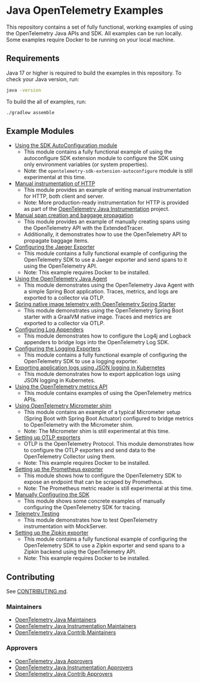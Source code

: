 # Java OpenTelemetry Examples

This repository contains a set of fully functional, working examples of using the
OpenTelemetry Java APIs and SDK. All examples can be run locally. Some
examples require Docker to be running on your local machine.

## Requirements

Java 17 or higher is required to build the examples in this repository.
To check your Java version, run:

```bash
java -version
```

To build the all of examples, run:

```bash
./gradlew assemble
```

## Example Modules

- [Using the SDK AutoConfiguration module](autoconfigure)
    - This module contains a fully functional example of using the autoconfigure
      SDK extension module to configure the SDK using only environment
      variables (or system properties).
    - Note: the `opentelemetry-sdk-extension-autoconfigure` module is still
      experimental at this time.
- [Manual instrumentation of HTTP](http)
    - This module provides an example of writing manual instrumentation for
      HTTP, both client and server.
    - Note: More production-ready instrumentation for HTTP is provided as part
      of the [OpenTelemetry Java Instrumentation](https://github.com/open-telemetry/opentelemetry-java-instrumentation)
      project.
- [Manual span creation and baggage propagation](manual-tracing)
    - This module provides an example of manually creating spans using the
      OpenTelemetry API with the ExtendedTracer.
    - Additionally, it demonstrates how to use the OpenTelemetry API to
      propagate baggage items.
- [Configuring the Jaeger Exporter](jaeger)
    - This module contains a fully functional example of configuring the
      OpenTelemetry SDK to use a Jaeger exporter and send spans to it
      using the OpenTelemetry API.
    - Note: This example requires Docker to be installed.
- [Using the OpenTelemetry Java Agent](javaagent)
    - This module demonstrates using the OpenTelemetry Java Agent with a simple
      Spring Boot application. Traces, metrics, and logs are exported to a
      collector via OTLP.
- [Spring native image telemetry with OpenTelemetry Spring Starter](spring-native)
    - This module demonstrates using the OpenTelemetry Spring Boot starter with a
      GraalVM native image. Traces and metrics are exported to a collector via OTLP.
- [Configuring Log Appenders](log-appender)
    - This module demonstrates how to configure the Log4j and Logback appenders to
      bridge logs into the OpenTelemetry Log SDK.
- [Configuring the Logging Exporters](logging)
    - This module contains a fully functional example of configuring the
      OpenTelemetry SDK to use a logging exporter.
- [Exporting application logs using JSON logging in Kubernetes](logging-k8s-stdout-otlp-json)
    - This module demonstrates how to export application logs using JSON logging
      in Kubernetes.
- [Using the OpenTelemetry metrics API](metrics)
    - This module contains examples of using the OpenTelemetry metrics APIs.
- [Using OpenTelemetry Micrometer shim](micrometer-shim)
    - This module contains an example of a typical Micrometer setup (Spring Boot
      with Spring Boot Actuator) configured to bridge metrics to OpenTelemetry
      with the Micrometer shim.
    - Note: The Micrometer shim is still experimental at this time.
- [Setting up OTLP exporters](otlp)
    - OTLP is the OpenTelemetry Protocol. This module demonstrates how to
      configure the OTLP exporters and send data to the OpenTelemetry Collector
      using them.
    - Note: This example requires Docker to be installed.
- [Setting up the Prometheus exporter](prometheus)
    - This module shows how to configure the OpenTelemetry SDK to expose an
      endpoint that can be scraped by Prometheus.
    - Note: The Prometheus metric reader is still experimental at this time.
- [Manually Configuring the SDK](sdk-usage)
    - This module shows some concrete examples of manually configuring the
      OpenTelemetry SDK for tracing.
- [Telemetry Testing](telemetry-testing)
    - This module demonstrates how to test OpenTelemetry instrumentation with
      MockServer.
- [Setting up the Zipkin exporter](zipkin)
    - This module contains a fully functional example of configuring the
      OpenTelemetry SDK to use a Zipkin exporter and send spans to a
      Zipkin backend using the OpenTelemetry API.
    - Note: This example requires Docker to be installed.

## Contributing

See [CONTRIBUTING.md](CONTRIBUTING.md).

### Maintainers

- [OpenTelemetry Java Maintainers](https://github.com/open-telemetry/opentelemetry-java#maintainers)
- [OpenTelemetry Java Instrumentation Maintainers](https://github.com/open-telemetry/opentelemetry-java-instrumentation#maintainers)
- [OpenTelemetry Java Contrib Maintainers](https://github.com/open-telemetry/opentelemetry-java-contrib#maintainers)

### Approvers

- [OpenTelemetry Java Approvers](https://github.com/open-telemetry/opentelemetry-java#approvers)
- [OpenTelemetry Java Instrumentation Approvers](https://github.com/open-telemetry/opentelemetry-java-instrumentation#approvers)
- [OpenTelemetry Java Contrib Approvers](https://github.com/open-telemetry/opentelemetry-java-contrib#approvers)
